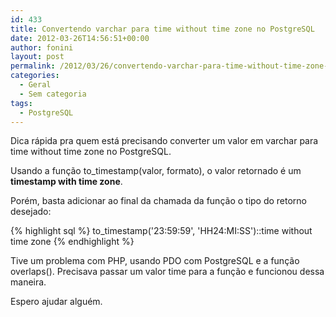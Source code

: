 ```yaml
---
id: 433
title: Convertendo varchar para time without time zone no PostgreSQL
date: 2012-03-26T14:56:51+00:00
author: fonini
layout: post
permalink: /2012/03/26/convertendo-varchar-para-time-without-time-zone-no-postgresql/
categories:
  - Geral
  - Sem categoria
tags:
  - PostgreSQL
---
```

Dica rápida pra quem está precisando converter um valor em varchar para time without time zone no PostgreSQL. 

Usando a função to_timestamp(valor, formato), o valor retornado é um **timestamp with time zone**. 

Porém, basta adicionar ao final da chamada da função o tipo do retorno desejado:

{% highlight sql %}
to_timestamp('23:59:59', 'HH24:MI:SS')::time without time zone
{% endhighlight %}

Tive um problema com PHP, usando PDO com PostgreSQL e a função overlaps(). Precisava passar um valor time para a função e funcionou dessa maneira. 

Espero ajudar alguém.